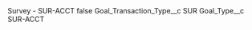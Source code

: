 <?xml version="1.0" encoding="UTF-8"?>
<CustomMetadata xmlns="http://soap.sforce.com/2006/04/metadata" xmlns:xsi="http://www.w3.org/2001/XMLSchema-instance" xmlns:xsd="http://www.w3.org/2001/XMLSchema">
    <label>Survey - SUR-ACCT</label>
    <protected>false</protected>
    <values>
        <field>Goal_Transaction_Type__c</field>
        <value xsi:type="xsd:string">SUR</value>
    </values>
    <values>
        <field>Goal_Type__c</field>
        <value xsi:type="xsd:string">SUR-ACCT</value>
    </values>
</CustomMetadata>
